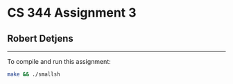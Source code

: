 # CS 344 Assignment 3

## Robert Detjens

---

To compile and run this assignment:

```bash
make && ./smallsh
```
